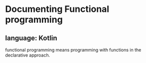 # Documenting Functional programming
## language: Kotlin


functional programming means programming with functions in the declarative approach.
